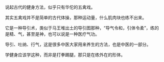 说起古代的健身方法，似乎只有华佗的五禽戏。

其实五禽戏并不是简单的古代体操，那种运动量，什么肌肉块也练不出来。

它是一种导引术，类似于马王堆出土的导引图那种，“导气令和，引体令柔”，练的是精、气，甚至是神，也可以说是一种医疗气功。

导引、吐纳、行气，这是很多中医大家用来养生的方法，也是中医的一部分。

学健身应该学这种，而非是打拳踢腿，那只是在练外在的形体。
